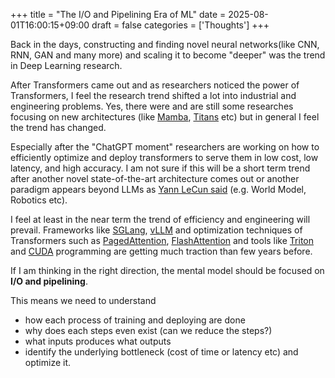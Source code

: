 +++
title = "The I/O and Pipelining Era of ML"
date = 2025-08-01T16:00:15+09:00
draft = false
categories = ['Thoughts']
+++

Back in the days, constructing and finding novel neural networks(like CNN, RNN, GAN and many more) and scaling it to become "deeper" was the trend in Deep Learning research. 

After Transformers came out and as researchers noticed the power of Transformers, I feel the research trend shifted a lot into industrial and engineering problems. Yes, there were and are still some researches focusing on new architectures (like [Mamba](https://arxiv.org/abs/2312.00752), [Titans](https://arxiv.org/abs/2501.00663) etc) but in general I feel the trend has changed.

Especially after the "ChatGPT moment" researchers are working on how to efficiently optimize and deploy transformers to serve them in low cost, low latency, and high accuracy. I am not sure if this will be a short term trend after another novel state-of-the-art architecture comes out or another paradigm appears beyond LLMs as [Yann LeCun said](https://x.com/ylecun/status/1911604721267114206) (e.g. World Model, Robotics etc). 

I feel at least in the near term the trend of efficiency and engineering will prevail. 
Frameworks like [SGLang](https://github.com/sgl-project/sglang), [vLLM](https://github.com/vllm-project/vllm) and optimization techniques of Transformers such as [PagedAttention](https://arxiv.org/abs/2309.06180), [FlashAttention](https://github.com/Dao-AILab/flash-attention) and tools like [Triton](https://github.com/triton-lang/triton) and [CUDA](https://en.wikipedia.org/wiki/CUDA) programming are getting much traction than few years before. 

If I am thinking in the right direction, the mental model should be focused on **I/O and pipelining**. 

This means we need to understand 
- how each process of training and deploying are done
- why does each steps even exist (can we reduce the steps?)
- what inputs produces what outputs
- identify the underlying bottleneck (cost of time or latency etc) and optimize it.